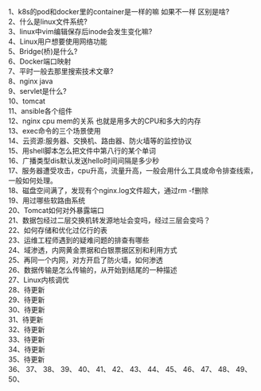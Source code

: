 1、k8s的pod和docker里的container是一样的嘛 如果不一样 区别是啥?\
2、什么是linux文件系统?\
3、linux中vim编辑保存后inode会发生变化嘛?\
4、Linux用户想要使用网络功能\
5、Bridge(桥)是什么?\
6、Docker端口映射\
7、平时一般去那里搜索技术文章?\
8、nginx java\
9、servlet是什么?\
10、tomcat\
11、ansible各个组件\
12、nginx cpu mem的关系 也就是用多大的CPU和多大的内存\
13、exec命令的三个场景使用\
14、云资源:服务器、交换机、路由器、防火墙等的监控协议\
15、用shell脚本怎么把文件中第八行的某个单词\
16、广播类型dis默认发送hello时间间隔是多少秒\
17、服务器遭受攻击，cpu升高，流量升高，一般会用什么工具或命令排查线索，一般如何处理。\
18、磁盘空间满了，发现有个nginx.log文件超大，通过rm -f删除\
19、用过哪些软路由系统\
20、Tomcat如何对外暴露端口\
21、数据包经过二层交换机转发源地址会变吗，经过三层会变吗？\
22、如何存储和优化过亿行的表\
23、运维工程师遇到的疑难问题的排查有哪些\
24、域渗透，内网黄金票据和白银票据区别和利用方式\
25、再同一个内网，对方开启了防火墙，如何渗透\
26、数据传输是怎么传输的，从开始到结尾的一种描述\
27、Linux内核调优\
28、待更新\
29、待更新\
30、待更新\
31、待更新\
32、待更新\
33、待更新\
34、待更新\
35、待更新\
36、
37、
38、
39、
40、
41、
42、
43、
44、
45、
46、
47、
48、
49、
50、
